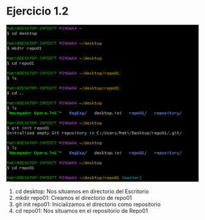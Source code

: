 # Ejercicio 1.2
![Descripción de la imagen](/img/1.PNG)

1. cd desktop: Nos situamos en directorio del Escritorio    
2. mkdir repo01: Creamos el directorio de repo01
3. git init repo01: Inicializamos el directorio como repositorio
4. cd repo01: Nos situamos en el repositorio de Repo01